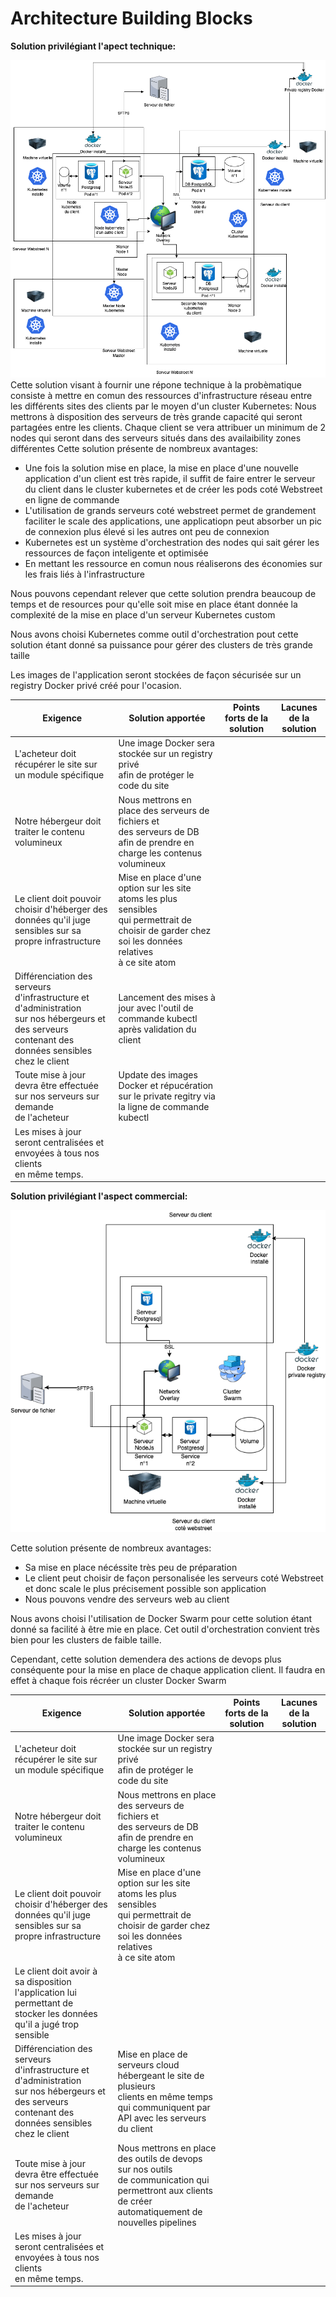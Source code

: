 # Architecture Building Blocks
**Solution privilégiant l'apect technique:**

![Shéma récapitulatif de la solution privilégiant l'apect technique](../../../Images/diagrammeSolutionTechniqueWebstreet.png "Shéma récapitulatif de la solution privilégiant l'apect technique")
Cette solution visant à fournir une répone technique à la probèmatique consiste à mettre en comun des ressources d'infrastructure réseau entre les différents sites des clients par le moyen d'un cluster Kubernetes:
Nous mettrons à disposition des serveurs de très grande capacité qui seront partagées entre les clients. Chaque client se vera attribuer un minimum de 2 nodes qui seront dans des serveurs situés dans des availaibility zones différentes
Cette solution présente de nombreux avantages:
- Une fois la solution mise en place, la mise en place d'une nouvelle application d'un client est très rapide, il suffit de faire entrer le serveur du client dans le cluster kubernetes et de créer les pods coté Webstreet en ligne de commande
- L'utilisation de grands serveurs coté webstreet permet de grandement faciliter le scale des applications, une applicatiopn peut absorber un pic de connexion plus élevé si les autres ont peu de connexion
- Kubernetes est un système d'orchestration des nodes qui sait gérer les ressources de façon inteligente et  optimisée
- En mettant les ressource en comun nous réaliserons des économies sur les frais liés à l'infrastructure

Nous pouvons cependant relever que cette solution prendra beaucoup de temps et de resources pour qu'elle soit mise en place étant donnée la complexité de la mise en place d'un serveur Kubernetes custom

Nous avons choisi Kubernetes comme outil d'orchestration pout cette solution étant donné sa puissance pour gérer des clusters de très grande taille

Les images de l'application seront stockées de façon sécurisée sur un registry Docker privé créé pour l'ocasion.

| Exigence                                                                                                                                                  | Solution apportée                                                                                                                                              | Points forts de la solution | Lacunes de la solution |
|-----------------------------------------------------------------------------------------------------------------------------------------------------------|----------------------------------------------------------------------------------------------------------------------------------------------------------------|-----------------------------|------------------------|
| L'acheteur doit récupérer le site sur un module spécifique                                                                                                | Une image Docker sera stockée sur un registry privé<br>afin de protéger le code du site                                                                        |                             |                        |
| Notre hébergeur doit traiter le contenu volumineux                                                                                                        | Nous mettrons en place des serveurs de fichiers et<br>des serveurs de DB afin de prendre en charge les contenus<br>volumineux                                  |                             |                        |
| Le client doit pouvoir choisir d'héberger des données qu'il juge <br>sensibles sur sa propre infrastructure                                               | Mise en place d'une option sur les site atoms les plus sensibles<br>qui permettrait de choisir de garder chez soi les données relatives<br>à ce site atom      |                             |                        |
| Différenciation des serveurs d'infrastructure et d'administration<br>sur nos hébergeurs et des serveurs contenant des données sensibles<br>chez le client | Lancement des mises à jour avec l'outil de commande kubectl après validation du client |                             |                        |
| Toute mise à jour devra être effectuée sur nos serveurs sur demande<br>de l'acheteur                                                                      | Update des images Docker et répucération sur le private regitry via la ligne de commande kubectl |                             |                        |
| Les mises à jour seront centralisées et envoyées à tous nos clients <br>en même temps.                                                                    |                                                                                                                                                                |                             |                        |

**Solution privilégiant l'aspect commercial:**

![Shéma récapitulatif de la solution privilégiant l'apect commercial](../../../Images/diagrammeSolutionCommerciale.png "Shéma récapitulatif de la solution privilégiant l'apect commercial")

Cette solution présente de nombreux avantages:
- Sa mise en place nécéssite très peu de préparation
- Le client peut choisir de façon personalisée les serveurs coté Webstreet et donc scale le plus précisement possible son application
- Nous pouvons vendre des serveurs web au client

Nous avons choisi l'utilisation de Docker Swarm pour cette solution étant donné sa facilité à être mie en place. Cet outil d'orchestration convient très bien pour les clusters de faible taille.

Cependant, cette solution demendera des actions de devops plus conséquente pour la mise en place de chaque application client. Il faudra en effet à chaque fois récréer un cluster Docker Swarm

| Exigence                                                                                                                                                  | Solution apportée                                                                                                                                              | Points forts de la solution | Lacunes de la solution |
|-----------------------------------------------------------------------------------------------------------------------------------------------------------|----------------------------------------------------------------------------------------------------------------------------------------------------------------|-----------------------------|------------------------|
| L'acheteur doit récupérer le site sur un module spécifique                                                                                                | Une image Docker sera stockée sur un registry privé<br>afin de protéger le code du site                                                                        |                             |                        |
| Notre hébergeur doit traiter le contenu volumineux                                                                                                        | Nous mettrons en place des serveurs de fichiers et<br>des serveurs de DB afin de prendre en charge les contenus<br>volumineux                                  |                             |                        |
| Le client doit pouvoir choisir d'héberger des données qu'il juge <br>sensibles sur sa propre infrastructure                                               | Mise en place d'une option sur les site atoms les plus sensibles<br>qui permettrait de choisir de garder chez soi les données relatives<br>à ce site atom      |                             |                        |
| Le client doit avoir à sa disposition l'application lui permettant de<br>stocker les données qu'il a jugé trop sensible                                   |                                                                                                                                                                |                             |                        |
| Différenciation des serveurs d'infrastructure et d'administration<br>sur nos hébergeurs et des serveurs contenant des données sensibles<br>chez le client | Mise en place de serveurs cloud hébergeant le site de plusieurs<br>clients en même temps qui communiquent par API avec les serveurs<br>du client               |                             |                        |
| Toute mise à jour devra être effectuée sur nos serveurs sur demande<br>de l'acheteur                                                                      | Nous mettrons en place des outils de devops sur nos outils<br>de communication qui permettront aux clients de créer <br>automatiquement de nouvelles pipelines |                             |                        |
| Les mises à jour seront centralisées et envoyées à tous nos clients <br>en même temps.                                                                    |                                                                                                                                                                |                             |                        |
